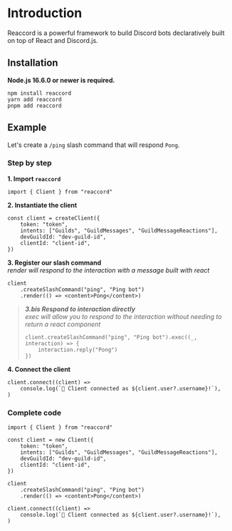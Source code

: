 # Introduction

Reaccord is a powerful framework to build Discord bots declaratively built on top of React and Discord.js.

## Installation

**Node.js 16.6.0 or newer is required.**

```bash:no-line-numbers
npm install reaccord
yarn add reaccord
pnpm add reaccord
```

## Example

Let's create a `/ping` slash command that will respond `Pong`.

### Step by step

**1. Import `reaccord`**

```tsx
import { Client } from "reaccord"
```

**2. Instantiate the client**

```tsx
const client = createClient({
    token: "token",
    intents: ["Guilds", "GuildMessages", "GuildMessageReactions"],
    devGuildId: "dev-guild-id",
    clientId: "client-id",
})
```

**3. Register our slash command**  
_render will respond to the interaction with a message built with react_

```tsx
client
    .createSlashCommand("ping", "Ping bot")
    .render(() => <content>Pong</content>)
```

> _**3.bis Respond to interaction directly**_  
> _exec will allow you to respond to the interaction without needing to return a react component_
>
> ```tsx
> client.createSlashCommand("ping", "Ping bot").exec((_, interaction) => {
>     interaction.reply("Pong")
> })
> ```

**4. Connect the client**

```tsx
client.connect((client) =>
    console.log(`🚀 Client connected as ${client.user?.username}!`),
)
```

### Complete code

```tsx
import { Client } from "reaccord"

const client = new Client({
    token: "token",
    intents: ["Guilds", "GuildMessages", "GuildMessageReactions"],
    devGuildId: "dev-guild-id",
    clientId: "client-id",
})

client
    .createSlashCommand("ping", "Ping bot")
    .render(() => <content>Pong</content>)

client.connect((client) =>
    console.log(`🚀 Client connected as ${client.user?.username}!`),
)
```
